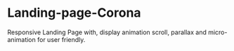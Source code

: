 # Landing-page-Corona
Responsive Landing Page with, display animation scroll, parallax and micro-animation for user friendly.
